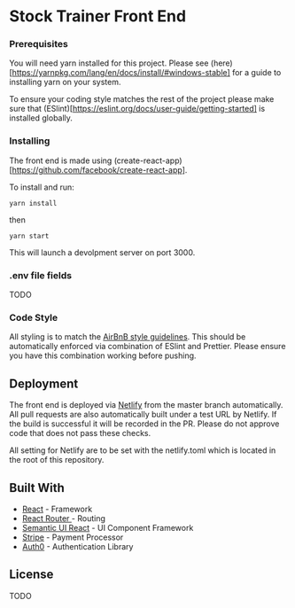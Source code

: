 # Stock Trainer Front End



### Prerequisites

You will need yarn installed for this project. Please see (here)[https://yarnpkg.com/lang/en/docs/install/#windows-stable] for a guide to installing yarn on your system.

To ensure your coding style matches the rest of the project please make sure that (ESlint)[https://eslint.org/docs/user-guide/getting-started] is installed globally.

### Installing

The front end is made using (create-react-app)[https://github.com/facebook/create-react-app]. 

To install and run:
```
yarn install
```
then
```
yarn start
```

This will launch a devolpment server on port 3000.

### .env file fields
TODO 

### Code Style

All styling is to match the [AirBnB style guidelines](https://github.com/airbnb/javascript). This should be automatically enforced via combination of ESlint and Prettier. Please ensure you have this combination working before pushing.

## Deployment

The front end is deployed via [Netlify](https://www.netlify.com/) from the master branch automatically. All pull requests are also automatically built under a test URL by Netlify. If the build is successful it will be recorded in the PR. Please do not approve code that does not pass these checks. 

All setting for Netlify are to be set with the netlify.toml which is located in the root of this repository. 

## Built With

* [React](https://reactjs.org/) - Framework
* [React Router ](https://reacttraining.com/react-router/) - Routing
* [Semantic UI React](https://react.semantic-ui.com/) - UI Component Framework
* [Stripe](https://stripe.com/docs) - Payment Processor
* [Auth0](https://auth0.com/) - Authentication Library

## License

TODO


